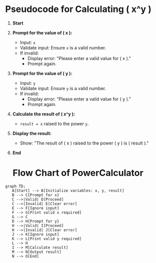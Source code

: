 # Pseudocode for Calculating \( x^y \)

1. **Start**

2. **Prompt for the value of \( x \):**
   - Input: `x`
   - Validate input: Ensure `x` is a valid number.
   - If invalid:
     - Display error: "Please enter a valid value for \( x \)."
     - Prompt again.

3. **Prompt for the value of \( y \):**
   - Input: `y`
   - Validate input: Ensure `y` is a valid number.
   - If invalid:
     - Display error: "Please enter a valid value for \( y \)."
     - Prompt again.

4. **Calculate the result of \( x^y \):**
   - `result = x` raised to the power `y`.

5. **Display the result:**
   - Show: "The result of \( x \) raised to the power \( y \) is \( result \)."

6. **End**
   # Flow Chart of PowerCalculator 
 ```mermaid
graph TD;
    A[Start] --> B[Initialize variables: x, y, result]
    B --> C{Prompt for x}
    C -->|Valid| D[Proceed]
    C -->|Invalid| E[Clear error]
    E --> F[Ignore input]
    F --> G[Print valid x required]
    G --> C
    D --> H{Prompt for y}
    H -->|Valid| I[Proceed]
    H -->|Invalid| J[Clear error]
    J --> K[Ignore input]
    K --> L[Print valid y required]
    L --> H
    I --> M[Calculate result]
    M --> N[Output result]
    N --> O[End]
